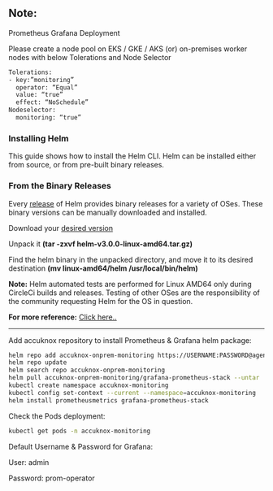 ## Note:
Prometheus Grafana Deployment

Please create a node pool on EKS / GKE / AKS (or) on-premises worker nodes with below Tolerations and Node Selector

```sh
Tolerations:
- key:”monitoring”
  operator: “Equal”
  value: “true”
  effect: “NoSchedule”
Nodeselector:
  monitoring: “true”
```  

### Installing Helm
This guide shows how to install the Helm CLI. Helm can be installed either from source, or from pre-built binary releases.

### From the Binary Releases

Every [release](https://github.com/helm/helm/releases) of Helm provides binary releases for a variety of OSes. These binary versions can be manually downloaded and installed.

Download your [desired version](https://github.com/helm/helm/releases)

Unpack it <b>(tar -zxvf helm-v3.0.0-linux-amd64.tar.gz)</b>

Find the helm binary in the unpacked directory, and move it to its desired destination <b>(mv linux-amd64/helm /usr/local/bin/helm)</b>

<b>Note:</b> Helm automated tests are performed for Linux AMD64 only during CircleCi builds and releases. Testing of other OSes are the responsibility of the community requesting Helm for the OS in question.

<b>For more reference:</b> [Click here..](https://helm.sh/docs/intro/install/)

---

Add accuknox repository to install Prometheus & Grafana helm package:

```sh
helm repo add accuknox-onprem-monitoring https://USERNAME:PASSWORD@agents.accuknox.com/repository/accuknox-onprem-monitoring
helm repo update
helm search repo accuknox-onprem-monitoring  
helm pull accuknox-onprem-monitoring/grafana-prometheus-stack --untar
kubectl create namespace accuknox-monitoring 
kubectl config set-context --current --namespace=accuknox-monitoring 
helm install prometheusmetrics grafana-prometheus-stack
```

Check the Pods deployment:

```sh
kubectl get pods -n accuknox-monitoring
```

Default Username & Password for Grafana:

User: admin 

Password: prom-operator

